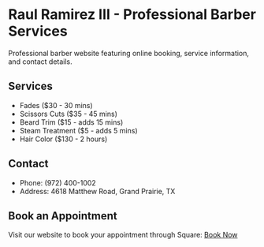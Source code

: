 # Raul Ramirez III - Professional Barber Services

Professional barber website featuring online booking, service information, and contact details.

## Services
- Fades ($30 - 30 mins)
- Scissors Cuts ($35 - 45 mins)
- Beard Trim ($15 - adds 15 mins)
- Steam Treatment ($5 - adds 5 mins)
- Hair Color ($130 - 2 hours)

## Contact
- Phone: (972) 400-1002
- Address: 4618 Matthew Road, Grand Prairie, TX

## Book an Appointment
Visit our website to book your appointment through Square:
[Book Now](https://rrrmirzzz.github.io/barber-website/) 